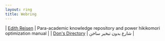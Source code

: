 ```yaml
---
layout: ring
title: Webring
---
```


| [Edith Reisen](http://reisen.netlify.app/) | Para-academic knowledge repository and power hikikomori optimization manual |
| [Don's Directory](http://dons.directory/) | شارع بدون تبخير ساخن |